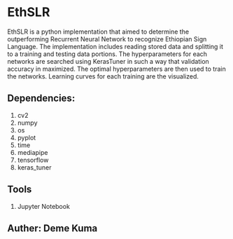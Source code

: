 # EthSLR

EthSLR is a python implementation that aimed to determine the outperforming Recurrent Neural Network
to recognize Ethiopian Sign Language. The implementation includes reading stored data and splitting it
to a training and testing data portions. The hyperparameters for each networks are searched using KerasTuner
in such a way that validation accuracy in maximized. The optimal hyperparameters are then used to train 
the networks. Learning curves for each training are the visualized. 

## Dependencies: 
1. cv2
2. numpy 
3. os
4. pyplot 
5. time
6. mediapipe 
7. tensorflow 
8. keras_tuner

## Tools
1. Jupyter Notebook

## Auther: Deme Kuma 
